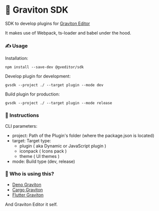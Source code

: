 # 🧵 Graviton SDK
SDK to develop plugins for [Graviton Editor](https://github.com/Graviton-Code-Editor/Graviton-App)

It makes use of Webpack, ts-loader and babel under the hood.

### ✍ Usage
Installation:

```shell
npm install --save-dev @gveditor/sdk
```

Develop plugin for development:
```shell
gvsdk --project ./ --target plugin --mode dev
```

Build plugin for production:
```shell
gvsdk --project ./ --target plugin --mode release
```

### 📜 Instructions

CLI parameters:

* project: Path of the Plugin's folder (where the package.json is located)
* target: Target type:
	* plugin ( aka Dynamic or JavaScript plugin )
	* iconpack ( Icons pack )
	* theme ( UI themes )
* mode: Build type (dev, release)

### 🤖 Who is using this?

* [Deno Graviton](https://github.com/marc2332/deno-graviton)
* [Cargo Graviton](https://github.com/marc2332/cargo-graviton)
* [Flutter Graviton](https://github.com/Graviton-Code-Editor/flutter-plugin)

And Graviton Editor it self.